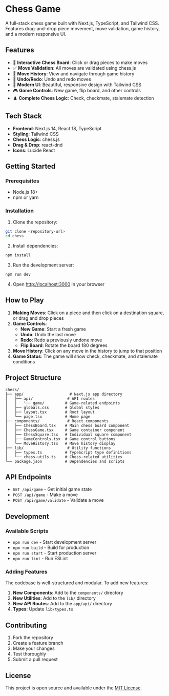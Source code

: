 # Chess Game

A full-stack chess game built with Next.js, TypeScript, and Tailwind CSS. Features drag-and-drop piece movement, move validation, game history, and a modern responsive UI.

## Features

- 🎯 **Interactive Chess Board**: Click or drag pieces to make moves
- ✅ **Move Validation**: All moves are validated using chess.js
- 📜 **Move History**: View and navigate through game history
- 🔄 **Undo/Redo**: Undo and redo moves
- 🎨 **Modern UI**: Beautiful, responsive design with Tailwind CSS
- 🎮 **Game Controls**: New game, flip board, and other controls
- ♟️ **Complete Chess Logic**: Check, checkmate, stalemate detection

## Tech Stack

- **Frontend**: Next.js 14, React 18, TypeScript
- **Styling**: Tailwind CSS
- **Chess Logic**: chess.js
- **Drag & Drop**: react-dnd
- **Icons**: Lucide React

## Getting Started

### Prerequisites

- Node.js 18+
- npm or yarn

### Installation

1. Clone the repository:

```bash
git clone <repository-url>
cd chess
```

2. Install dependencies:

```bash
npm install
```

3. Run the development server:

```bash
npm run dev
```

4. Open [http://localhost:3000](http://localhost:3000) in your browser

## How to Play

1. **Making Moves**: Click on a piece and then click on a destination square, or drag and drop pieces
2. **Game Controls**:
   - **New Game**: Start a fresh game
   - **Undo**: Undo the last move
   - **Redo**: Redo a previously undone move
   - **Flip Board**: Rotate the board 180 degrees
3. **Move History**: Click on any move in the history to jump to that position
4. **Game Status**: The game will show check, checkmate, and stalemate conditions

## Project Structure

```
chess/
├── app/                    # Next.js app directory
│   ├── api/               # API routes
│   │   └── game/         # Game-related endpoints
│   ├── globals.css       # Global styles
│   ├── layout.tsx        # Root layout
│   └── page.tsx          # Home page
├── components/            # React components
│   ├── ChessBoard.tsx    # Main chess board component
│   ├── ChessGame.tsx     # Game container component
│   ├── ChessSquare.tsx   # Individual square component
│   ├── GameControls.tsx  # Game control buttons
│   └── MoveHistory.tsx   # Move history display
├── lib/                   # Utility functions
│   ├── types.ts          # TypeScript type definitions
│   └── chess-utils.ts    # Chess-related utilities
└── package.json          # Dependencies and scripts
```

## API Endpoints

- `GET /api/game` - Get initial game state
- `POST /api/game` - Make a move
- `POST /api/game/validate` - Validate a move

## Development

### Available Scripts

- `npm run dev` - Start development server
- `npm run build` - Build for production
- `npm run start` - Start production server
- `npm run lint` - Run ESLint

### Adding Features

The codebase is well-structured and modular. To add new features:

1. **New Components**: Add to the `components/` directory
2. **New Utilities**: Add to the `lib/` directory
3. **New API Routes**: Add to the `app/api/` directory
4. **Types**: Update `lib/types.ts`

## Contributing

1. Fork the repository
2. Create a feature branch
3. Make your changes
4. Test thoroughly
5. Submit a pull request

## License

This project is open source and available under the [MIT License](LICENSE).
